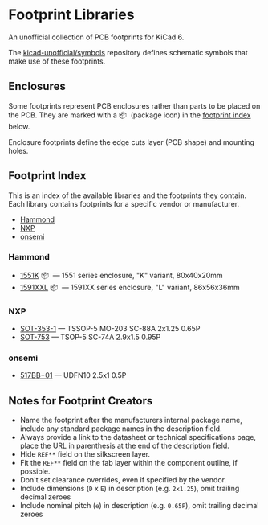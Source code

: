 
<!-- THIS FILE IS AUTOMATICALLY GENERATED. DO NOT EDIT! -->

# Footprint Libraries

An unofficial collection of PCB footprints for KiCad 6.

The [kicad-unofficial/symbols] repository defines schematic symbols that make
use of these footprints.

## Enclosures

Some footprints represent PCB enclosures rather than parts to be placed on the
PCB. They are marked with a 📦&nbsp; (package icon) in the [footprint index]
below.

Enclosure footprints define the edge cuts layer (PCB shape) and mounting holes.

## Footprint Index

This is an index of the available libraries and the footprints they contain.
Each library contains footprints for a specific vendor or manufacturer.

- [Hammond](#hammond)
- [NXP](#nxp)
- [onsemi](#onsemi)

### Hammond

- <a id="Hammond_1551K">[1551K](https://www.hammfg.com/electronics/small-case/plastic/1551) 📦&nbsp; &mdash; 1551 series enclosure, "K" variant, 80x40x20mm 
- <a id="Hammond_1591XXL">[1591XXL](https://www.hammfg.com/electronics/small-case/plastic/1591xx) 📦&nbsp; &mdash; 1591XX series enclosure, "L" variant, 86x56x36mm 

### NXP

- <a id="NXP_SOT-353-1">[SOT-353-1](https://www.nexperia.com/packages/SOT353-1.html)  &mdash; TSSOP-5 MO-203 SC-88A 2x1.25 0.65P 
- <a id="NXP_SOT-753">[SOT-753](https://www.nxp.com/packages/SOT753.html)  &mdash; TSOP-5 SC-74A 2.9x1.5 0.95P 

### onsemi

- <a id="onsemi_517BB−01">[517BB−01](https://www.onsemi.com/pub/Collateral/517BB.PDF)  &mdash; UDFN10 2.5x1 0.5P 

## Notes for Footprint Creators

- Name the footprint after the manufacturers internal package name, include any
  standard package names in the description field.
- Always provide a link to the datasheet or technical specifications page, place the URL in parenthesis at the end of the description field.
- Hide `REF**` field on the silkscreen layer.
- Fit the `REF**` field on the fab layer within the component outline, if possible.
- Don't set clearance overrides, even if specified by the vendor.
- Include dimensions (`D` x `E`) in description (e.g. `2x1.25`), omit trailing decimal zeroes
- Include nominal pitch (`e`) in description (e.g. `0.65P`), omit trailing decimal zeroes

<!-- references -->

[kicad-unofficial/symbols]: https://github.com/kicad-unofficial/symbols

[footprint index]: #footprint-index

